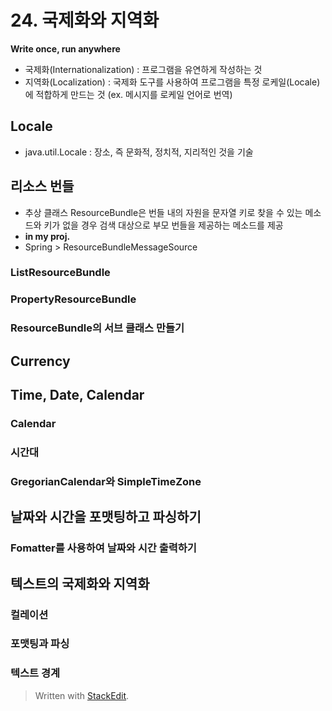 
# 24. 국제화와 지역화
**Write once, run anywhere**
* 국제화(Internationalization) : 프로그램을 유연하게 작성하는 것
* 지역화(Localization) : 국제화 도구를 사용하여 프로그램을 특정 로케일(Locale)에 적합하게 만드는 것 (ex. 메시지를 로케일 언어로 번역)
## Locale
* java.util.Locale : 장소, 즉 문화적, 정치적, 지리적인 것을 기술
## 리소스 번들
* 추상 클래스 ResourceBundle은 번들 내의 자원을 문자열 키로 찾을 수 있는 메소드와 키가 없을 경우 검색 대상으로 부모 번들을 제공하는 메소드를 제공
* **in my proj.**
* Spring > ResourceBundleMessageSource

### ListResourceBundle
### PropertyResourceBundle
### ResourceBundle의 서브 클래스 만들기
## Currency

## Time, Date, Calendar
### Calendar
### 시간대
### GregorianCalendar와 SimpleTimeZone
## 날짜와 시간을 포맷팅하고 파싱하기
### Fomatter를 사용하여 날짜와 시간 출력하기
## 텍스트의 국제화와 지역화
### 컬레이션
### 포맷팅과 파싱
### 텍스트 경계

> Written with [StackEdit](https://stackedit.io/).
<!--stackedit_data:
eyJoaXN0b3J5IjpbNTM2MTQ1NzcxLDE3MTEwNDkwNzZdfQ==
-->